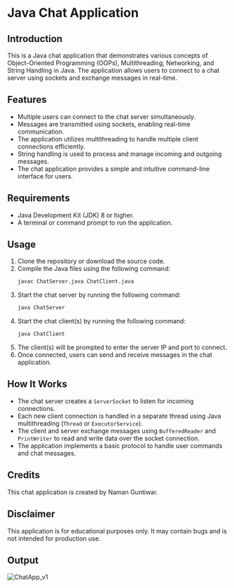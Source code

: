 # Java Chat Application

## Introduction
This is a Java chat application that demonstrates various concepts of Object-Oriented Programming (OOPs), Multithreading, Networking, and String Handling in Java. The application allows users to connect to a chat server using sockets and exchange messages in real-time.

## Features
- Multiple users can connect to the chat server simultaneously.
- Messages are transmitted using sockets, enabling real-time communication.
- The application utilizes multithreading to handle multiple client connections efficiently.
- String handling is used to process and manage incoming and outgoing messages.
- The chat application provides a simple and intuitive command-line interface for users.

## Requirements
- Java Development Kit (JDK) 8 or higher.
- A terminal or command prompt to run the application.

## Usage
1. Clone the repository or download the source code.
2. Compile the Java files using the following command:
   ```bash
   javac ChatServer.java ChatClient.java
   ```
3. Start the chat server by running the following command:
   ```bash
   java ChatServer
   ```
4. Start the chat client(s) by running the following command:
   ```bash
   java ChatClient
   ```
5. The client(s) will be prompted to enter the server IP and port to connect.
6. Once connected, users can send and receive messages in the chat application.

## How It Works
- The chat server creates a `ServerSocket` to listen for incoming connections.
- Each new client connection is handled in a separate thread using Java multithreading (`Thread` or `ExecutorService`).
- The client and server exchange messages using `BufferedReader` and `PrintWriter` to read and write data over the socket connection.
- The application implements a basic protocol to handle user commands and chat messages.

## Credits
This chat application is created by Naman Guntiwar.

## Disclaimer
This application is for educational purposes only. It may contain bugs and is not intended for production use.

## Output




![ChatApp_v1](https://github.com/namanx/ChatApp_using_Java/assets/94428936/9ee4027c-8ced-4ab7-884b-7e28253ba9bf)

